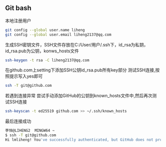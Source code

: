 ## Git bash
本地注册用户
```bash
git config --global user.name liheng
git config --global user.email liheng2137@qq.com
```
生成SSH密钥文件，SSH文件存放在C:/User/用户/.ssh下，id_rsa为私钥，id_rsa.pub为公钥，konws_hosts文件
```bash
ssh-keygen -t rsa -C liheng2137@qq.com
```
在github.com上setting下添加SSH公钥id_rsa.pub所有key部分
测试SSH连接,按照提示写入yes即可
```bash
ssh -T git@github.com
```
若遇到连接异常
尝试手动添加GitHub的公钥到known_hosts文件中,然后再次测试SSH连接
```bash
ssh-keyscan -t ed25519 github.com >> ~/.ssh/known_hosts
```
最后连接成功
```bash
李恒@LIHENG2  MINGW64 ~
$ ssh -T git@github.com
Hi lmliheng! You've successfully authenticated, but GitHub does not provide shell access.
```